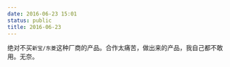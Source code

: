 ```yaml
---
date: 2016-06-23 15:01
status: public
title: 2016-06-23
---
```


绝对不买`新宝/东菱`这种厂商的产品。合作太痛苦，做出来的产品，我自己都不敢用。无奈。